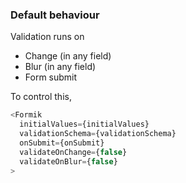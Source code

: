 ### Default behaviour
Validation runs on
* Change (in any field)
* Blur (in any field)
* Form submit

To control this,

```js
<Formik
  initialValues={initialValues}
  validationSchema={validationSchema}
  onSubmit={onSubmit}
  validateOnChange={false}
  validateOnBlur={false}
>
```
